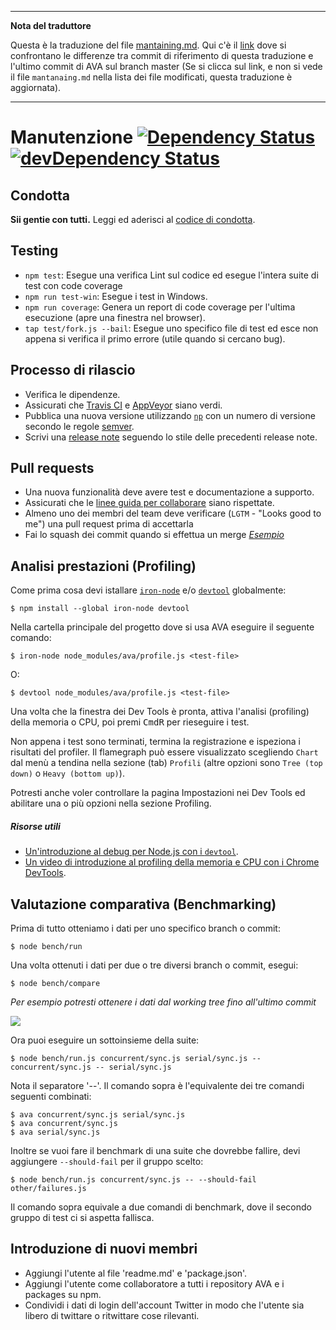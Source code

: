 ___
**Nota del traduttore**

Questa è la traduzione del file [mantaining.md](https://github.com/sindresorhus/ava/blob/master/mantaining.md). Qui c'è il [link](https://github.com/sindresorhus/ava/compare/f2c070987ecee3caf7613190acf2c8a90700e058...master#diff-0730bb7c2e8f9ea2438b52e419dd86c9) dove si confrontano le differenze tra commit di riferimento di questa traduzione e l'ultimo commit di AVA sul branch master (Se si clicca sul link, e non si vede il file `mantanaing.md` nella lista dei file modificati, questa traduzione è aggiornata).
___
# Manutenzione [![Dependency Status](https://david-dm.org/sindresorhus/ava.svg)](https://david-dm.org/sindresorhus/ava) [![devDependency Status](https://david-dm.org/sindresorhus/ava/dev-status.svg)](https://david-dm.org/sindresorhus/ava#info=devDependencies)

## Condotta

**Sii gentie con tutti.**
Leggi ed aderisci al [codice di condotta](code-of-conduct.md).


## Testing

 - `npm test`: Esegue una verifica Lint sul codice ed esegue l'intera suite di test con code coverage
 - `npm run test-win`: Esegue i test in Windows.
 - `npm run coverage`: Genera un report di code coverage per l'ultima esecuzione (apre una finestra nel browser).
 - `tap test/fork.js --bail`:  Esegue uno specifico file di test ed esce non appena si verifica il primo errore (utile quando si cercano bug).


## Processo di rilascio

- Verifica le dipendenze.
- Assicurati che [Travis CI](https://travis-ci.org/sindresorhus/ava) e [AppVeyor](https://ci.appveyor.com/project/sindresorhus/ava/branch/master) siano verdi.
- Pubblica una nuova versione utilizzando [`np`](https://github.com/sindresorhus/np) con un numero di versione secondo le regole [semver](http://semver.org).
- Scrivi una [release note](https://github.com/sindresorhus/ava/releases/new) seguendo lo stile delle precedenti release note.


## Pull requests

- Una nuova funzionalità deve avere test e documentazione a supporto.
- Assicurati che le [linee guida per collaborare](contributing.md) siano rispettate.
- Almeno uno dei membri del team deve verificare (`LGTM` - "Looks good to me") una pull request prima di accettarla
- Fai lo squash dei commit quando si effettua un merge *[Esempio](https://github.com/sindresorhus/ava/commit/0675d3444da6958b54c7e5eada91034e516bc97c)*

## Analisi prestazioni (Profiling)

Come prima cosa devi istallare
 [`iron-node`](https://github.com/s-a/iron-node) e/o [`devtool`](https://github.com/Jam3/devtool) globalmente:

```
$ npm install --global iron-node devtool
```

Nella cartella principale del progetto dove si usa AVA eseguire il seguente comando:

```
$ iron-node node_modules/ava/profile.js <test-file>
```

O:

```
$ devtool node_modules/ava/profile.js <test-file>
```

Una volta che la finestra dei Dev Tools è pronta, attiva l'analisi (profiling) della memoria o CPU, poi premi <kbd>Cmd</kbd><kbd>R</kbd> per rieseguire i test.

Non appena i test sono terminati, termina la registrazione e ispeziona i risultati del profiler. Il flamegraph può essere visualizzato scegliendo `Chart` dal menù a tendina nella sezione (tab) `Profili` (altre opzioni sono `Tree (top down)` o `Heavy (bottom up)`).

Potresti anche voler controllare la pagina Impostazioni nei Dev Tools ed abilitare una o più opzioni nella sezione Profiling.

##### Risorse utili

 - [Un'introduzione al debug per Node.js con i `devtool`](http://mattdesl.svbtle.com/debugging-nodejs-in-chrome-devtools).
 - [Un video di introduzione al profiling della memoria e CPU con i Chrome DevTools](https://www.youtube.com/watch?v=KKwmdTByxLk).

 ## Valutazione comparativa (Benchmarking)

Prima di tutto otteniamo i dati per uno specifico branch o commit:

```
$ node bench/run
```

Una volta ottenuti i dati per due o tre diversi branch o commit, esegui:

```
$ node bench/compare
```

*Per esempio potresti ottenere i dati dal working tree fino all'ultimo commit*

![](https://cloud.githubusercontent.com/assets/4082216/12700805/bf18f730-c7bf-11e5-8a4f-fec0993c053f.png)

Ora puoi eseguire un sottoinsieme della suite:

```
$ node bench/run.js concurrent/sync.js serial/sync.js -- concurrent/sync.js -- serial/sync.js
```

Nota il separatore '--'. Il comando sopra è l'equivalente dei tre comandi seguenti combinati:

```
$ ava concurrent/sync.js serial/sync.js
$ ava concurrent/sync.js
$ ava serial/sync.js
```

Inoltre se vuoi fare il benchmark di una suite che dovrebbe fallire, devi aggiungere `--should-fail` per il gruppo scelto:

```
$ node bench/run.js concurrent/sync.js -- --should-fail other/failures.js
```

Il comando sopra equivale a due comandi di benchmark, dove il secondo gruppo di test ci si aspetta fallisca.

## Introduzione di nuovi membri

- Aggiungi l'utente al file 'readme.md' e 'package.json'.
- Aggiungi l'utente come collaboratore a tutti i repository AVA e i packages su npm.
- Condividi i dati di login dell'account Twitter in modo che l'utente sia libero di twittare o ritwittare cose rilevanti.
